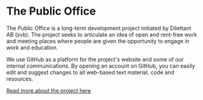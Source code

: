 # The Public Office

The Public Office is a long-term development project initiated by Dilettant AB (svb). The project seeks to articulate an idea of open and rent-free work and meeting places where people are given the opportunity to engage in work and education.

We use GitHub as a platform for the project's website and some of our internal communications. By opening an account on GitHub, you can easily edit and suggest changes to all web-based text material, code and resources.

[Read more about the project here](http://thepublicoffice.se)
